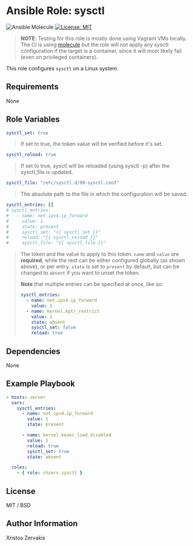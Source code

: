 # Ansible Role: sysctl

![Ansible Molecule](https://github.com/chzerv/ansible-role-sysctl/workflows/Ansible%20Molecule/badge.svg)
[![License: MIT](https://img.shields.io/badge/License-MIT-yellow.svg)](https://opensource.org/licenses/MIT)

> **NOTE**: Testing for this role is mostly done using Vagrant VMs locally. The CI is using [molecule](https://molecule.readthedocs.io/en/latest/)
> but the role will not apply any sysctl configuration if the target is a container, since it will most likely fail (even on privileged containers).

This role configures `sysctl` on a Linux system.

## Requirements

None

## Role Variables

```yaml
sysctl_set: true
```

> If set to true, the token value will be verified before it's set.

```yaml
sysctl_reload: true
```

> If set to true, sysctl will be reloaded (using sysctl -p) after the sysctl_file is updated.

```yaml
sysctl_file: "/etc/sysctl.d/99-sysctl.conf"
```

> The absolute path to the file in which the configuration will be saved.

```yaml
sysctl_entries: []
# sysctl_entries:
#   - name: net.ipv4.ip_forward
#     value: 1
#     state: present
#     sysctl_set: "{{ sysctl_set }}"
#     reload: "{{ sysctl_reload }}"
#     sysctl_file: "{{ sysctl_file }}"
```

> The token and the value to apply to this token. `name` and `value` are **required**, while the rest can be either configured globally (as shown above), or per entry. `state` is set to `present` by default, but can be changed to `absent` if you want to unset the token.
>
> **Note** that multiple entries can be specified at once, like so:
>
> ```yaml
> sysctl_entries:
>   - name: net.ipv4.ip_forward
>     value: 1
>   - name: kernel.kptr_restrict
>     value: 1
>     state: absent
>     sysctl_set: false
>     reload: true
> ```

## Dependencies

None

## Example Playbook

```yaml
- hosts: server
  vars:
    sysctl_entries:
      - name: net.ipv4.ip_forward
        value: 1
        state: present

      - name: kernel.kexec_load_disabled
        value: 1
        reload: true
        sysctl_set: true
        state: absent

  roles:
    - { role: chzerv.sysctl }
```

## License

MIT / BSD

## Author Information

Xristos Zervakis
